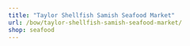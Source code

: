 ```yaml
---
title: "Taylor Shellfish Samish Seafood Market"
url: /bow/taylor-shellfish-samish-seafood-market/
shop: seafood
---
```

